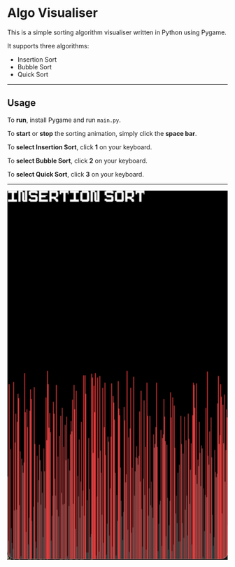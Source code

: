 # Algo Visualiser

This is a simple sorting algorithm visualiser written in Python using Pygame. 

It supports three algorithms:

*  Insertion Sort
*  Bubble Sort
*  Quick Sort

---

## Usage

To **run**, install Pygame and run `main.py`.

To **start** or **stop** the sorting animation, simply click the  **space bar**. 

To **select Insertion Sort**, click **1** on your keyboard.

To **select Bubble Sort**, click **2** on your keyboard.

To **select Quick Sort**, click **3** on your keyboard.

---

![Screen Shot](static/screenshot_1.png)


